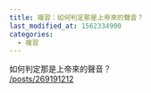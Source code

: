 ```yaml
---
title: 複習：如何判定那是上帝來的聲音？
last_modified_at: 1562334900
categories:
  - 複習
---
```


<p>如何判定那是上帝來的聲音？<br>
<a href="/posts/269191212" target="_blank">/posts/269191212</a></p>

<p>&nbsp;</p>

